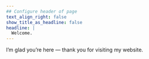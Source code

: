 ```yaml
---
## Configure header of page
text_align_right: false
show_title_as_headline: false
headline: |
  Welcome.
---
```


<!-- this is a subheadline -->
I’m glad you’re here — thank you for visiting my website. 
